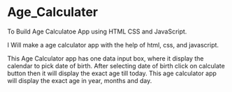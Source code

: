 # Age_Calculater

To Build Age Calculatoe App using HTML CSS and JavaScript.


I Will make a age calculator app with the help of html, css, and javascript. 


This Age Calculator app has one data input box, where it display the calendar to pick date of birth.
After selecting date of birth click on calculate button then it will display the exact age till today.
This age calculator app will display the exact age in year, months and day.
